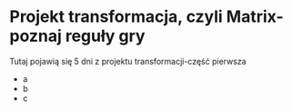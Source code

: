 # Projekt transformacja, czyli Matrix-poznaj reguły gry
Tutaj pojawią się 5 dni z projektu transformacji-część pierwsza
- a
- b
- c
